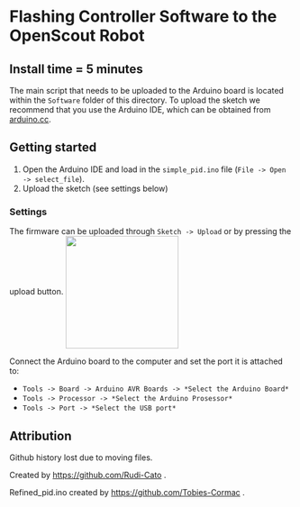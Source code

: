 # Flashing Controller Software to the OpenScout Robot

## Install time = 5 minutes

The main script that needs to be uploaded to the Arduino board is located within the `Software` folder of this directory. To upload the sketch we recommend that you use the Arduino IDE, which can be obtained from [arduino.cc](https://www.arduino.cc/en/software).

## Getting started

1. Open the Arduino IDE and load in the `simple_pid.ino` file (`File -> Open -> select_file`).
1. Upload the sketch (see settings below)

### Settings

The firmware can be uploaded through `Sketch -> Upload` or by pressing the upload button.
<img align="center" width="200" src="../Documentation/Images/upload.png" />

Connect the Arduino board to the computer and set the port it is attached to:
  
- `Tools -> Board -> Arduino AVR Boards -> *Select the Arduino Board*`
- `Tools -> Processor -> *Select the Arduino Prosessor*`
- `Tools -> Port -> *Select the USB port*`


## Attribution

Github history lost due to moving files.

Created by https://github.com/Rudi-Cato .

Refined_pid.ino created by https://github.com/Tobies-Cormac .
